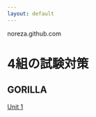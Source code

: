 ```yaml
---
layout: default
---
```

 
 noreza.github.com
 
# 4組の試験対策 
 
## GORILLA
<a href="/gorilla/unit1.html">Unit 1</a>

